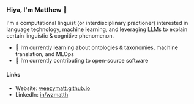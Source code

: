### Hiya, I'm Matthew 👋
I'm a computational linguist (or interdisciplinary practioner) interested in language technology, machine learning, and leveraging LLMs to explain certain linguistic & cognitive phenomenon.

- 🌱 I’m currently learning about ontologies & taxonomies, machine translation, and MLOps
- 🔭 I’m currently contributing to open-source software 

#### Links
  - Website: [weezymatt.github.io](https://weezymatt.github.io/)
  - LinkedIn: [in/wzmatth](https://www.linkedin.com/in/wzmatth/)
<!--
**weezymatt/weezymatt** is a ✨ _special_ ✨ repository because its `README.md` (this file) appears on your GitHub profile.

Here are some ideas to get you started:

- 🔭 I’m currently working on ...
- 🌱 I’m currently learning ...
- 👯 I’m looking to collaborate on ...
- 🤔 I’m looking for help with ...
- 💬 Ask me about ...
- 📫 How to reach me: ...
- 😄 Pronouns: ...
- ⚡ Fun fact: ...
-->
